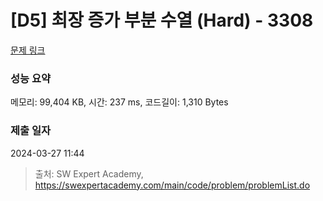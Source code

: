 # [D5] 최장 증가 부분 수열 (Hard) - 3308 

[문제 링크](https://swexpertacademy.com/main/code/problem/problemDetail.do?contestProbId=AWBOPZeK6nUDFAWr) 

### 성능 요약

메모리: 99,404 KB, 시간: 237 ms, 코드길이: 1,310 Bytes

### 제출 일자

2024-03-27 11:44



> 출처: SW Expert Academy, https://swexpertacademy.com/main/code/problem/problemList.do